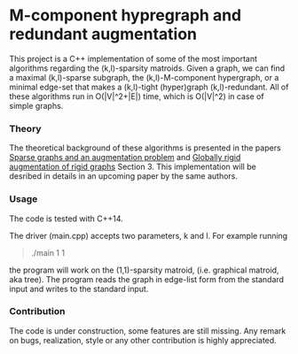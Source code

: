 # M-component hypregraph and redundant augmentation

This project is a C++ implementation of some of the most important algorithms regarding the (k,l)-sparsity matroids. Given a graph, we can find a maximal 
(k,l)-sparse subgraph, the (k,l)-M-component hypergraph, or a minimal edge-set that makes a (k,l)-tight (hyper)graph (k,l)-redundant. All of these algorithms run in 
O(|V|^2+|E|) time, which is O(|V|^2) in case of simple graphs. 

### Theory

The theoretical background of these algorithms is presented in the papers [Sparse graphs and an augmentation problem](https://link.springer.com/article/10.1007/s10107-021-01689-0) 
and [Globally rigid augmentation of rigid graphs](https://web.cs.elte.hu/egres/tr/egres-21-04.pdf) Section 3. This implementation will be desribed in details in an upcoming paper by the same authors.  

### Usage

The code is tested with C++14. 

The driver (main.cpp) accepts two parameters, k and l. For example running 

>./main 1 1 

the program will work on the (1,1)-sparsity matroid, (i.e. graphical matroid, aka tree). 
The program reads the graph in edge-list form from the standard input and writes to the standard input. 

### Contribution

The code is under construction, some features are still missing. Any remark on bugs, realization, style or any other contribution is highly appreciated. 
